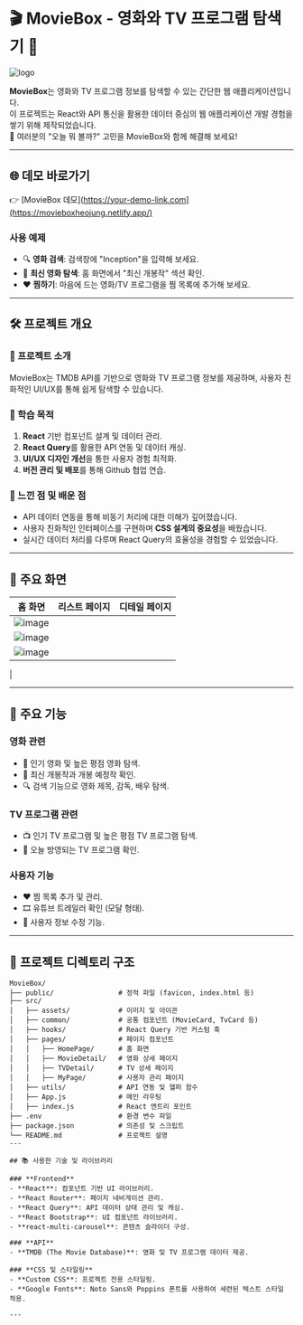 # 🎬 MovieBox - 영화와 TV 프로그램 탐색기 🍿

![logo](https://github.com/user-attachments/assets/8cceb836-96b0-4f23-8c7b-b37a1a55bdd5)

**MovieBox**는 영화와 TV 프로그램 정보를 탐색할 수 있는 간단한 웹 애플리케이션입니다.  
이 프로젝트는 React와 API 통신을 활용한 데이터 중심의 웹 애플리케이션 개발 경험을 쌓기 위해 제작되었습니다.  
🎥 여러분의 "오늘 뭐 볼까?" 고민을 MovieBox와 함께 해결해 보세요!  

---

## 🌐 데모 바로가기  
👉 [MovieBox 데모](https://your-demo-link.com](https://movieboxheojung.netlify.app/)  

### **사용 예제**  
- 🔍 **영화 검색**: 검색창에 "Inception"을 입력해 보세요.  
- 📅 **최신 영화 탐색**: 홈 화면에서 "최신 개봉작" 섹션 확인.  
- ❤️ **찜하기**: 마음에 드는 영화/TV 프로그램을 찜 목록에 추가해 보세요.  

---

## 🛠 프로젝트 개요

### **📌 프로젝트 소개**  
MovieBox는 TMDB API를 기반으로 영화와 TV 프로그램 정보를 제공하며, 사용자 친화적인 UI/UX를 통해 쉽게 탐색할 수 있습니다.  

### **📌 학습 목적**
1. **React** 기반 컴포넌트 설계 및 데이터 관리.
2. **React Query**를 활용한 API 연동 및 데이터 캐싱.
3. **UI/UX 디자인 개선**을 통한 사용자 경험 최적화.
4. **버전 관리 및 배포**를 통해 Github 협업 연습.

### **📌 느낀 점 및 배운 점**
- API 데이터 연동을 통해 비동기 처리에 대한 이해가 깊어졌습니다.
- 사용자 친화적인 인터페이스를 구현하며 **CSS 설계의 중요성**을 배웠습니다.
- 실시간 데이터 처리를 다루며 React Query의 효율성을 경험할 수 있었습니다.

---

## 📸 주요 화면

| 홈 화면 | 리스트 페이지 | 디테일 페이지 |
|---------|---------------|-------------|
| ![image](https://github.com/user-attachments/assets/a77709e1-829c-4a82-8ad3-7b62bd28c4ac)
| ![image](https://github.com/user-attachments/assets/1bed6849-8be3-463f-904b-a678310e9a54)
| ![image](https://github.com/user-attachments/assets/71f698a4-3558-4410-8cfc-e6273e7f96e1)
|

---

## 🎁 주요 기능  

### **영화 관련**
- 🎥 인기 영화 및 높은 평점 영화 탐색.
- 📅 최신 개봉작과 개봉 예정작 확인.
- 🔍 검색 기능으로 영화 제목, 감독, 배우 탐색.

### **TV 프로그램 관련**
- 📺 인기 TV 프로그램 및 높은 평점 TV 프로그램 탐색.
- 📅 오늘 방영되는 TV 프로그램 확인.

### **사용자 기능**
- ❤️ 찜 목록 추가 및 관리.
- 🎞️ 유튜브 트레일러 확인 (모달 형태).
- 👤 사용자 정보 수정 기능.

---
## 📂 프로젝트 디렉토리 구조

```plaintext
MovieBox/
├── public/                # 정적 파일 (favicon, index.html 등)
├── src/
│   ├── assets/            # 이미지 및 아이콘
│   ├── common/            # 공통 컴포넌트 (MovieCard, TvCard 등)
│   ├── hooks/             # React Query 기반 커스텀 훅
│   ├── pages/             # 페이지 컴포넌트
│   │   ├── HomePage/      # 홈 화면
│   │   ├── MovieDetail/   # 영화 상세 페이지
│   │   ├── TVDetail/      # TV 상세 페이지
│   │   ├── MyPage/        # 사용자 관리 페이지
│   ├── utils/             # API 연동 및 헬퍼 함수
│   ├── App.js             # 메인 라우팅
│   ├── index.js           # React 엔트리 포인트
├── .env                   # 환경 변수 파일
├── package.json           # 의존성 및 스크립트
└── README.md              # 프로젝트 설명
---

## 📚 사용한 기술 및 라이브러리  

### **Frontend**
- **React**: 컴포넌트 기반 UI 라이브러리.
- **React Router**: 페이지 네비게이션 관리.
- **React Query**: API 데이터 상태 관리 및 캐싱.
- **React Bootstrap**: UI 컴포넌트 라이브러리.
- **react-multi-carousel**: 콘텐츠 슬라이더 구성.

### **API**
- **TMDB (The Movie Database)**: 영화 및 TV 프로그램 데이터 제공.

### **CSS 및 스타일링**
- **Custom CSS**: 프로젝트 전용 스타일링.
- **Google Fonts**: Noto Sans와 Poppins 폰트를 사용하여 세련된 텍스트 스타일 적용.

---
